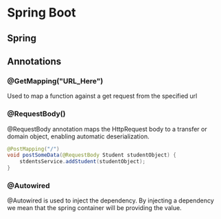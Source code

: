 # Spring Boot

## Spring

## Annotations

### @GetMapping("URL_Here")

Used to map a function against a get request from the specified url

### @RequestBody()

@RequestBody annotation maps the HttpRequest body to a transfer or domain object, enabling automatic deserialization.

```java
@PostMapping("/")
void postSomeData(@RequestBody Student studentObject) {
    stdentsService.addStudent(studentObject);
}
```

### @Autowired

@Autowired is used to inject the dependency. By injecting a dependency we mean that the spring container will be providing the value.
